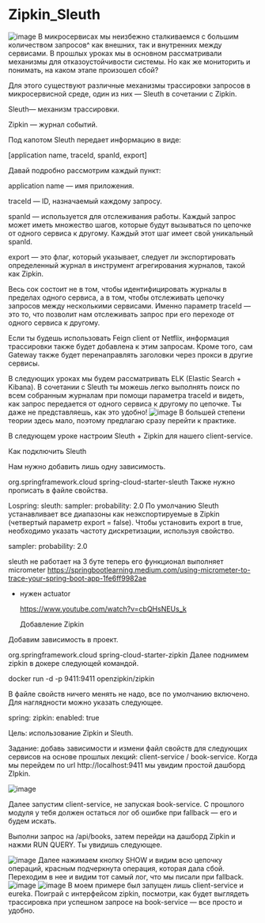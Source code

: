 # Zipkin_Sleuth
![image](https://github.com/Nekipel/Zipkin_Sleuth/assets/88710417/d9c0db6b-6e97-4924-ade1-9f4c31783acc)
В микросервисах мы неизбежно сталкиваемся с большим количеством запросов^ как внешних, так и внутренних между сервисами. В прошлых уроках мы в основном рассматривали механизмы для отказоустойчивости системы. Но как же мониторить и понимать, на каком этапе произошел сбой? 

Для этого существуют различные механизмы трассировки запросов в микросервисной среде, один из них — Sleuth в сочетании с Zipkin.

Sleuth— механизм трассировки.

Zipkin — журнал событий.

Под капотом Sleuth передает информацию в виде:

[application name, traceId, spanId, export]

Давай подробно рассмотрим каждый пункт:

application name — имя приложения.

traceId — ID, назначаемый каждому запросу. 

spanId — используется для отслеживания работы. Каждый запрос может иметь множество шагов, которые будут вызываться по цепочке от одного сервиса к другому. Каждый этот шаг имеет свой уникальный spanId. 

export — это флаг, который указывает, следует ли экспортировать определенный журнал в инструмент агрегирования журналов, такой как Zipkin.

Весь сок состоит не в том, чтобы идентифицировать журналы в пределах одного сервиса, а в том, чтобы отслеживать цепочку запросов между несколькими сервисами. Именно параметр traceId — это то, что позволит нам отслеживать запрос при его переходе от одного сервиса к другому.

Если ты будешь использовать Feign client от Netflix, информация трассировки также будет добавлена ​​к этим запросам. Кроме того, сам Gateway также будет перенаправлять заголовки через прокси в другие сервисы.

В следующих уроках мы будем рассматривать ELK (Elastic Search + Kibana).  В сочетании с Sleuth ты можешь легко выполнять поиск по всем собранным журналам при помощи параметра traceId и видеть, как запрос передается от одного сервиса к другому по цепочке. Ты даже не представляешь, как это удобно!
![image](https://github.com/Nekipel/Zipkin_Sleuth/assets/88710417/2af4c5ce-1afb-4808-975c-deb440cd9eda)
В большей степени теории здесь мало, поэтому предлагаю сразу перейти к практике.

В следующем уроке настроим Sleuth + Zipkin для нашего client-service. 


Как подключить Sleuth


Нам нужно  добавить лишь одну зависимость.

<dependency>
  <groupId>org.springframework.cloud</groupId>
  <artifactId>spring-cloud-starter-sleuth</artifactId>
</dependency>
Также нужно прописать в файле свойства.

Lospring:
 sleuth:
   sampler:
     probability: 2.0
По умолчанию Sleuth устанавливает все диапазоны как неэкспортируемые в Zipkin (четвертый параметр export = false). Чтобы установить export в true, необходимо указать частоту дискретизации, используя свойство.

sampler:
   probability: 2.0


sleuth не работает на 3 буте
теперь его функционал выполняет micrometer
https://springbootlearning.medium.com/using-micrometer-to-trace-your-spring-boot-app-1fe6ff9982ae
+ нужен actuator

  https://www.youtube.com/watch?v=cbQHsNEUs_k



  Добавление Zipkin

Добавим зависимость в проект.

<dependency>
  <groupId>org.springframework.cloud</groupId>
  <artifactId>spring-cloud-starter-zipkin</artifactId>
</dependency>
Далее поднимем zipkin в докере следующей командой.

docker run -d -p 9411:9411 openzipkin/zipkin

В файле свойств ничего менять не надо, все по умолчанию включено. Для наглядности можно указать следующее.

spring:
 zipkin:
  enabled: true



  Цель: использование Zipkin и Sleuth.

Задание: добавь зависимости и измени файл свойств для следующих сервисов на основе прошлых лекций: client-service / book-service.
Когда мы перейдем по url
http://localhost:9411
мы увидим простой дашборд ZIpkin.

![image](https://github.com/Nekipel/Zipkin_Sleuth/assets/88710417/82e05258-c247-4afe-8c42-b521bd3c4d1f)

Далее запустим client-service, не запуская book-service. С прошлого модуля у тебя должен остаться лог об ошибке при fallback — его и будем искать.

Выполни запрос на /api/books, затем перейди на дашборд Zipkin и нажми RUN QUERY. Ты увидишь следующее.

![image](https://github.com/Nekipel/Zipkin_Sleuth/assets/88710417/fd68b48f-9c60-4494-a2d0-29cda531ec4c)
Далее нажимаем кнопку SHOW и видим всю цепочку операций, красным подчеркнута операция, которая дала сбой. Переходим в нее и видим тот самый лог, что мы писали при fallback.
![image](https://github.com/Nekipel/Zipkin_Sleuth/assets/88710417/3c51dc70-bfac-46c5-ae2e-99087d6f08a1)
![image](https://github.com/Nekipel/Zipkin_Sleuth/assets/88710417/7c7d7119-905b-4057-985c-b4674b7e0a0c)
В моем примере был запущен лишь client-service и eureka. Поиграй с интерфейсом zipkin, посмотри, как будет выглядеть трассировка при успешном запросе на book-service — все просто и удобно.



